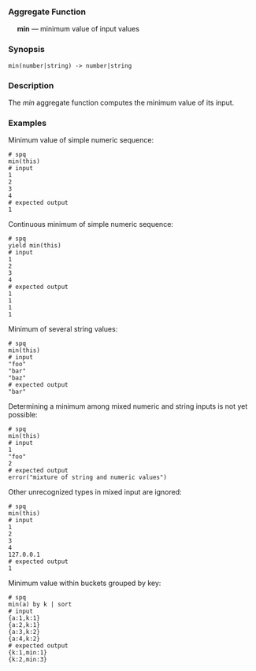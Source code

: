 ### Aggregate Function

&emsp; **min** &mdash; minimum value of input values

### Synopsis
```
min(number|string) -> number|string
```

### Description

The _min_ aggregate function computes the minimum value of its input.

### Examples

Minimum value of simple numeric sequence:
```mdtest-spq
# spq
min(this)
# input
1
2
3
4
# expected output
1
```

Continuous minimum of simple numeric sequence:
```mdtest-spq
# spq
yield min(this)
# input
1
2
3
4
# expected output
1
1
1
1
```

Minimum of several string values:
```mdtest-spq
# spq
min(this)
# input
"foo"
"bar"
"baz"
# expected output
"bar"
```

Determining a minimum among mixed numeric and string inputs is not yet possible:
```mdtest-spq
# spq
min(this)
# input
1
"foo"
2
# expected output
error("mixture of string and numeric values")
```

Other unrecognized types in mixed input are ignored:
```mdtest-spq
# spq
min(this)
# input
1
2
3
4
127.0.0.1
# expected output
1
```

Minimum value within buckets grouped by key:
```mdtest-spq
# spq
min(a) by k | sort
# input
{a:1,k:1}
{a:2,k:1}
{a:3,k:2}
{a:4,k:2}
# expected output
{k:1,min:1}
{k:2,min:3}
```
